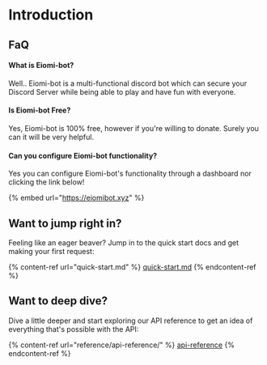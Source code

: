 # Introduction

## FaQ

#### What is Eiomi-bot?

Well.. Eiomi-bot is a multi-functional discord bot which can secure your Discord Server while being able to play and have fun with everyone.

#### Is Eiomi-bot Free?

Yes, Eiomi-bot is 100% free, however if you're willing to donate. Surely you can it will be very helpful.

#### Can you configure Eiomi-bot functionality?

Yes you can configure Eiomi-bot's functionality through a dashboard nor clicking the link below!

{% embed url="https://eiomibot.xyz" %}



## Want to jump right in?

Feeling like an eager beaver? Jump in to the quick start docs and get making your first request:

{% content-ref url="quick-start.md" %}
[quick-start.md](quick-start.md)
{% endcontent-ref %}

## Want to deep dive?

Dive a little deeper and start exploring our API reference to get an idea of everything that's possible with the API:

{% content-ref url="reference/api-reference/" %}
[api-reference](reference/api-reference/)
{% endcontent-ref %}
